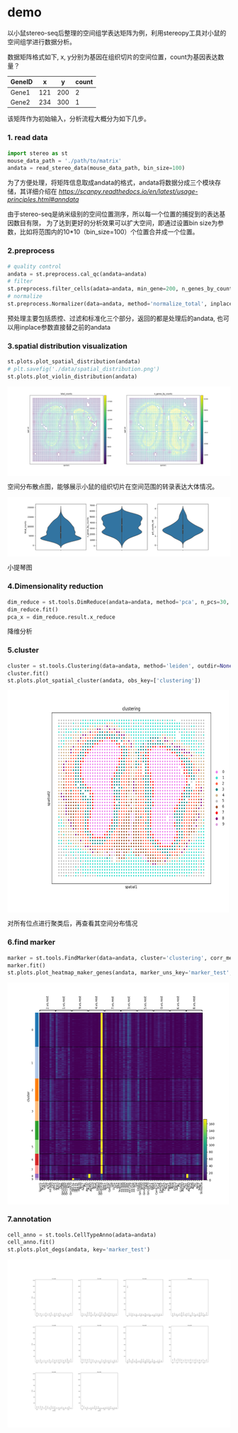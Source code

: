# demo
以小鼠stereo-seq后整理的空间组学表达矩阵为例，利用stereopy工具对小鼠的空间组学进行数据分析。

数据矩阵格式如下, x, y分别为基因在组织切片的空间位置，count为基因表达数量？

|  GeneID   | x | y | count |
|  ----  | ----  | ----| ----|
| Gene1  | 121 | 200 | 2 |
| Gene2  | 234 | 300 | 1 |

该矩阵作为初始输入，分析流程大概分为如下几步。

### 1. read data
```python
import stereo as st
mouse_data_path = './path/to/matrix'
andata = read_stereo_data(mouse_data_path, bin_size=100)
```
为了方便处理，将矩阵信息取成andata的格式，andata将数据分成三个模块存储，其详细介绍在 *https://scanpy.readthedocs.io/en/latest/usage-principles.html#anndata*

由于stereo-seq是纳米级别的空间位置测序，所以每一个位置的捕捉到的表达基因数目有限，
为了达到更好的分析效果可以扩大空间，即通过设置bin size为参数，比如将范围内的10*10（bin_size=100）个位置合并成一个位置。

### 2.preprocess
```python
# quality control
andata = st.preprocess.cal_qc(andata=andata)
# filter
st.preprocess.filter_cells(adata=andata, min_gene=200, n_genes_by_counts=3, pct_counts_mt=4, inplace=True)
# normalize
st.preprocess.Normalizer(data=andata, method='normalize_total', inplace=True, target_sum=10000).fit()

```
预处理主要包括质控、过滤和标准化三个部分，返回的都是处理后的andata, 也可以用inplace参数直接替之前的andata

### 3.spatial distribution visualization
```python
st.plots.plot_spatial_distribution(andata)
# plt.savefig('./data/spatial_distribution.png')
st.plots.plot_violin_distribution(andata)
```

<img src="https://raw.githubusercontent.com/molindoudou/bio_tools/main/data/spatial_distribution.png" style="zoom:50%" alt="空间分布散点图" align=center />

空间分布散点图，能够展示小鼠的组织切片在空间范围的转录表达大体情况。

<img src="https://github.com/molindoudou/bio_tools/blob/main/data/violin_distribution.png?raw=true" style="zoom:50%" alt="小提琴图" align=center />

小提琴图
### 4.Dimensionality reduction
```python
dim_reduce = st.tools.DimReduce(andata=andata, method='pca', n_pcs=30, min_variance=0.01, n_iter=250, n_neighbors=10, min_dist=0.3, inplace=False, name='dim_reduce')
dim_reduce.fit()
pca_x = dim_reduce.result.x_reduce
```

降维分析
### 5.cluster
```python
cluster = st.tools.Clustering(data=andata, method='leiden', outdir=None, dim_reduce_key='dim_reduce', n_neighbors=30, normalize_key='cluster_normalize', normalize_method=None, nor_target_sum=10000, name='clustering')
cluster.fit()
st.plots.plot_spatial_cluster(andata, obs_key=['clustering'])
```

<img src="https://github.com/molindoudou/bio_tools/blob/main/data/spatial_cluster.png?raw=true" width = "500" height = "500" alt="聚类空间分布散点图" align=center />


对所有位点进行聚类后，再查看其空间分布情况

### 6.find marker
```python
marker = st.tools.FindMarker(data=andata, cluster='clustering', corr_method='bonferroni', method='t-test', name='marker_test')
marker.fit()
st.plots.plot_heatmap_maker_genes(andata, marker_uns_key='marker_test', cluster_method='clustering')
```

<img src="https://github.com/molindoudou/bio_tools/blob/main/data/heatmap.png?raw=true" style="zoom:50%" alt="热图" align=center />


### 7.annotation
```python
cell_anno = st.tools.CellTypeAnno(adata=andata)
cell_anno.fit()
st.plots.plot_degs(andata, key='marker_test')
```

<img src="https://github.com/molindoudou/bio_tools/blob/main/data/degs.png?raw=true" style="zoom:50%" alt="热图" align=center />

